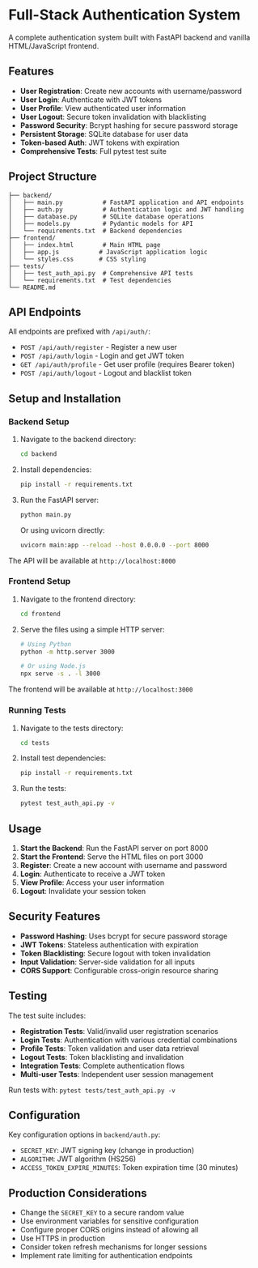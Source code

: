 # Full-Stack Authentication System

A complete authentication system built with FastAPI backend and vanilla HTML/JavaScript frontend.

## Features

- **User Registration**: Create new accounts with username/password
- **User Login**: Authenticate with JWT tokens
- **User Profile**: View authenticated user information
- **User Logout**: Secure token invalidation with blacklisting
- **Password Security**: Bcrypt hashing for secure password storage
- **Persistent Storage**: SQLite database for user data
- **Token-based Auth**: JWT tokens with expiration
- **Comprehensive Tests**: Full pytest test suite

## Project Structure

```
├── backend/
│   ├── main.py           # FastAPI application and API endpoints
│   ├── auth.py           # Authentication logic and JWT handling
│   ├── database.py       # SQLite database operations
│   ├── models.py         # Pydantic models for API
│   └── requirements.txt  # Backend dependencies
├── frontend/
│   ├── index.html        # Main HTML page
│   ├── app.js           # JavaScript application logic
│   └── styles.css       # CSS styling
├── tests/
│   ├── test_auth_api.py  # Comprehensive API tests
│   └── requirements.txt  # Test dependencies
└── README.md
```

## API Endpoints

All endpoints are prefixed with `/api/auth/`:

- `POST /api/auth/register` - Register a new user
- `POST /api/auth/login` - Login and get JWT token
- `GET /api/auth/profile` - Get user profile (requires Bearer token)
- `POST /api/auth/logout` - Logout and blacklist token

## Setup and Installation

### Backend Setup

1. Navigate to the backend directory:
   ```bash
   cd backend
   ```

2. Install dependencies:
   ```bash
   pip install -r requirements.txt
   ```

3. Run the FastAPI server:
   ```bash
   python main.py
   ```
   
   Or using uvicorn directly:
   ```bash
   uvicorn main:app --reload --host 0.0.0.0 --port 8000
   ```

The API will be available at `http://localhost:8000`

### Frontend Setup

1. Navigate to the frontend directory:
   ```bash
   cd frontend
   ```

2. Serve the files using a simple HTTP server:
   ```bash
   # Using Python
   python -m http.server 3000
   
   # Or using Node.js
   npx serve -s . -l 3000
   ```

The frontend will be available at `http://localhost:3000`

### Running Tests

1. Navigate to the tests directory:
   ```bash
   cd tests
   ```

2. Install test dependencies:
   ```bash
   pip install -r requirements.txt
   ```

3. Run the tests:
   ```bash
   pytest test_auth_api.py -v
   ```

## Usage

1. **Start the Backend**: Run the FastAPI server on port 8000
2. **Start the Frontend**: Serve the HTML files on port 3000
3. **Register**: Create a new account with username and password
4. **Login**: Authenticate to receive a JWT token
5. **View Profile**: Access your user information
6. **Logout**: Invalidate your session token

## Security Features

- **Password Hashing**: Uses bcrypt for secure password storage
- **JWT Tokens**: Stateless authentication with expiration
- **Token Blacklisting**: Secure logout with token invalidation
- **Input Validation**: Server-side validation for all inputs
- **CORS Support**: Configurable cross-origin resource sharing

## Testing

The test suite includes:

- **Registration Tests**: Valid/invalid user registration scenarios
- **Login Tests**: Authentication with various credential combinations
- **Profile Tests**: Token validation and user data retrieval
- **Logout Tests**: Token blacklisting and invalidation
- **Integration Tests**: Complete authentication flows
- **Multi-user Tests**: Independent user session management

Run tests with: `pytest tests/test_auth_api.py -v`

## Configuration

Key configuration options in `backend/auth.py`:

- `SECRET_KEY`: JWT signing key (change in production)
- `ALGORITHM`: JWT algorithm (HS256)
- `ACCESS_TOKEN_EXPIRE_MINUTES`: Token expiration time (30 minutes)

## Production Considerations

- Change the `SECRET_KEY` to a secure random value
- Use environment variables for sensitive configuration
- Configure proper CORS origins instead of allowing all
- Use HTTPS in production
- Consider token refresh mechanisms for longer sessions
- Implement rate limiting for authentication endpoints
